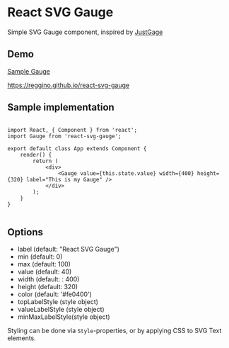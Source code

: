 React SVG Gauge
=====

Simple SVG Gauge component, inspired by [JustGage](http://JustGage.com)

Demo
----

[Sample Gauge](https://reggino.github.io/react-svg-gauge/example.png)

https://reggino.github.io/react-svg-gauge
 
 
Sample implementation
-----

```

import React, { Component } from 'react';
import Gauge from 'react-svg-gauge';

export default class App extends Component {
	render() {
		return (
			<div>
				<Gauge value={this.state.value} width={400} height={320} label="This is my Gauge" />
			</div>
		);
	}
}


```

Options
----

- label (default: "React SVG Gauge")
- min (default: 0)
- max (default: 100)
- value (default:  40)
- width (default: : 400)
- height (default:  320)
- color (default:  '#fe0400')
- topLabelStyle (style object)
- valueLabelStyle (style object)
- minMaxLabelStyle(style object)

Styling can be done via `Style`-properties, or by applying CSS to SVG Text elements.
